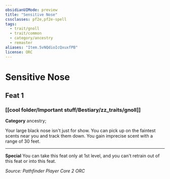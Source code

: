 ```yaml
---
obsidianUIMode: preview
title: "Sensitive Nose"
cssclasses: pf2e,pf2e-spell
tags:
  - trait/gnoll
  - trait/common
  - category/ancestry
  - remaster
aliases: "Item.5vNQdioIcQxuxfPB"
license: ORC
---
```

# Sensitive Nose
## Feat 1
### [[cool folder/Important stuff/Bestiary/zz_traits/gnoll]]

**Category** ancestry; 




Your large black nose isn't just for show. You can pick up on the faintest scents near you and track them down. You gain imprecise scent with a range of 30 feet.

* * *

**Special** You can take this feat only at 1st level, and you can't retrain out of this feat or into this feat.

*Source: Pathfinder Player Core 2*
*ORC*